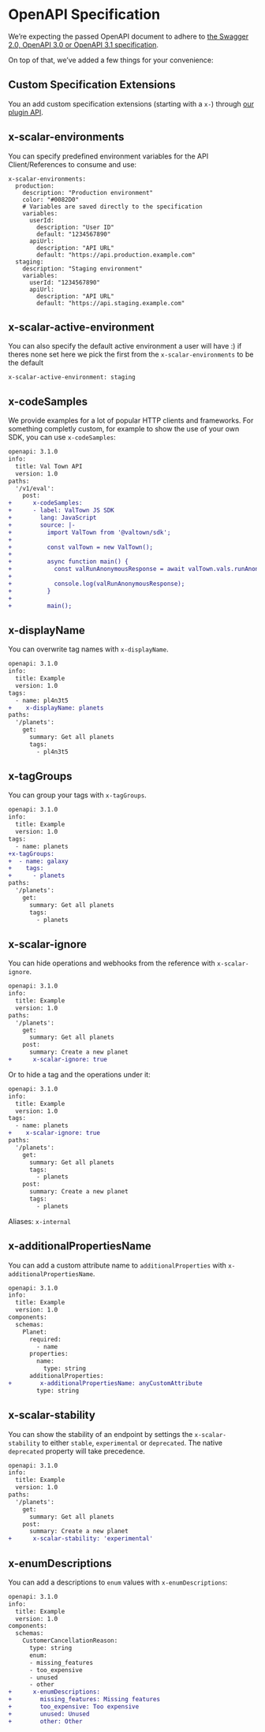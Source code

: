 # OpenAPI Specification

We’re expecting the passed OpenAPI document to adhere to [the Swagger 2.0, OpenAPI 3.0 or OpenAPI 3.1 specification](https://github.com/OAI/OpenAPI-Specification).

On top of that, we’ve added a few things for your convenience:

## Custom Specification Extensions

You an add custom specification extensions (starting with a `x-`) through [our plugin API](configuration.md).

## x-scalar-environments

You can specify predefined environment variables for the API Client/References to consume and use:

```
x-scalar-environments:
  production:
    description: "Production environment"
    color: "#0082D0"
    # Variables are saved directly to the specification
    variables:
      userId:
        description: "User ID"
        default: "1234567890"
      apiUrl:
        description: "API URL"
        default: "https://api.production.example.com"
  staging:
    description: "Staging environment"
    variables:
      userId: "1234567890"
      apiUrl:
        description: "API URL"
        default: "https://api.staging.example.com"
```

## x-scalar-active-environment

You can also specify the default active environment a user will have :) if theres none set here we pick the first from the `x-scalar-environments` to be the default

```
x-scalar-active-environment: staging
```

## x-codeSamples

We provide examples for a lot of popular HTTP clients and frameworks. For something completly custom, for example to show the use of your own SDK, you can use `x-codeSamples`:

```diff
openapi: 3.1.0
info:
  title: Val Town API
  version: 1.0
paths:
  '/v1/eval':
    post:
+      x-codeSamples:
+      - label: ValTown JS SDK
+        lang: JavaScript
+        source: |-
+          import ValTown from '@valtown/sdk';
+
+          const valTown = new ValTown();
+
+          async function main() {
+            const valRunAnonymousResponse = await valTown.vals.runAnonymous({ code: 'console.log(1);' });
+
+            console.log(valRunAnonymousResponse);
+          }
+
+          main();
```

## x-displayName

You can overwrite tag names with `x-displayName`.

```diff
openapi: 3.1.0
info:
  title: Example
  version: 1.0
tags:
  - name: pl4n3t5
+    x-displayName: planets
paths:
  '/planets':
    get:
      summary: Get all planets
      tags:
        - pl4n3t5
```

## x-tagGroups

You can group your tags with `x-tagGroups`.

```diff
openapi: 3.1.0
info:
  title: Example
  version: 1.0
tags:
  - name: planets
+x-tagGroups:
+  - name: galaxy
+    tags:
+      - planets
paths:
  '/planets':
    get:
      summary: Get all planets
      tags:
        - planets
```

## x-scalar-ignore

You can hide operations and webhooks from the reference with `x-scalar-ignore`.

```diff
openapi: 3.1.0
info:
  title: Example
  version: 1.0
paths:
  '/planets':
    get:
      summary: Get all planets
    post:
      summary: Create a new planet
+      x-scalar-ignore: true
```

Or to hide a tag and the operations under it:

```diff
openapi: 3.1.0
info:
  title: Example
  version: 1.0
tags:
  - name: planets
+    x-scalar-ignore: true
paths:
  '/planets':
    get:
      summary: Get all planets
      tags:
        - planets
    post:
      summary: Create a new planet
      tags:
        - planets
```

Aliases: `x-internal`

## x-additionalPropertiesName

You can add a custom attribute name to `additionalProperties` with `x-additionalPropertiesName`.

```diff
openapi: 3.1.0
info:
  title: Example
  version: 1.0
components:
  schemas:
    Planet:
      required:
        - name
      properties:
        name:
          type: string
      additionalProperties:
+        x-additionalPropertiesName: anyCustomAttribute
        type: string
```

## x-scalar-stability

You can show the stability of an endpoint by settings the `x-scalar-stability` to either `stable`, `experimental` or `deprecated`. The native `deprecated` property will take precedence.

```diff
openapi: 3.1.0
info:
  title: Example
  version: 1.0
paths:
  '/planets':
    get:
      summary: Get all planets
    post:
      summary: Create a new planet
+      x-scalar-stability: 'experimental'
```

## x-enumDescriptions

You can add a descriptions to `enum` values with `x-enumDescriptions`:

```diff
openapi: 3.1.0
info:
  title: Example
  version: 1.0
components:
  schemas:
    CustomerCancellationReason:
      type: string
      enum:
      - missing_features
      - too_expensive
      - unused
      - other
+      x-enumDescriptions:
+        missing_features: Missing features
+        too_expensive: Too expensive
+        unused: Unused
+        other: Other
```
